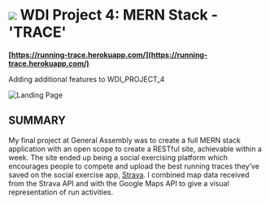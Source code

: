 # ![](https://ga-dash.s3.amazonaws.com/production/assets/logo-9f88ae6c9c3871690e33280fcf557f33.png) WDI Project 4: MERN Stack - 'TRACE'


**[https://running-trace.herokuapp.com/](https://running-trace.herokuapp.com/)**

Adding additional features to WDI_PROJECT_4

![Landing Page](Readme_Files/images/screenshot_landing.jpg)

## SUMMARY

My final project at General Assembly was to create a full MERN stack application with an open scope to create a RESTful site, achievable within a week. The site ended up being a social exercising platform which encourages people to compete and upload the best running traces they’ve saved on the social exercise app, [Strava](https://www.strava.com/). I combined map data received from the Strava API and with the Google Maps API to give a visual representation of run activities.
